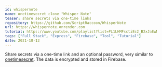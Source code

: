 ```yaml
---
id: whispernote
name: onetimesecret clone "Whisper Note"
teaser: share secrets via one-time links
repository: https://github.com/ScriptRaccoon/WhisperNote
url: https://whispernote.onrender.com
tutorial: https://www.youtube.com/playlist?list=PL1LHMFscti8s2_B2xJaEwMrR5fR73_9U9
tags: ["Full Stack", "Express", "Firebase", "Tool", "Tutorial"]
date: 2021-10-13
---
```


Share secrets via a one-time link and an optional password, very similar to <a href='https://onetimesecret.com/' target='_blank'>onetimesecret</a>. The data is encrypted and stored in Firebase.
